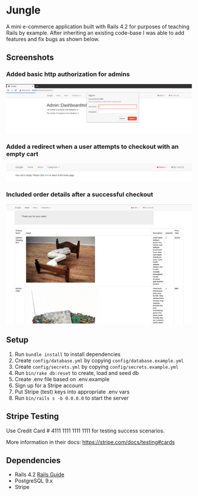 # Jungle

A mini e-commerce application built with Rails 4.2 for purposes of teaching Rails by example.
After inheriting an existing code-base I was able to add features and fix bugs as shown below.

## Screenshots

### Added basic http authorization for admins
!["admin http authorization"](docs/admin-basic-auth.png)

### Added a redirect when a user attempts to checkout with an empty cart
!["empt card redirect message"](docs/empty-cart-redirect.png)

### Included order details after a successful checkout
!["order detail feature"](docs/order-details.png)

## Setup

1. Run `bundle install` to install dependencies
2. Create `config/database.yml` by copying `config/database.example.yml`
3. Create `config/secrets.yml` by copying `config/secrets.example.yml`
4. Run `bin/rake db:reset` to create, load and seed db
5. Create .env file based on .env.example
6. Sign up for a Stripe account
7. Put Stripe (test) keys into appropriate .env vars
8. Run `bin/rails s -b 0.0.0.0` to start the server

## Stripe Testing

Use Credit Card # 4111 1111 1111 1111 for testing success scenarios.

More information in their docs: <https://stripe.com/docs/testing#cards>

## Dependencies

* Rails 4.2 [Rails Guide](http://guides.rubyonrails.org/v4.2/)
* PostgreSQL 9.x
* Stripe

